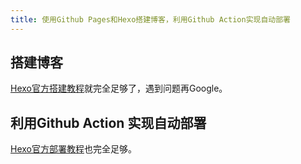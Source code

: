 ```yaml
---
title: 使用Github Pages和Hexo搭建博客，利用Github Action实现自动部署
---
```


## 搭建博客

[Hexo官方搭建教程](https://hexo.io/docs/)就完全足够了，遇到问题再Google。

## 利用Github Action 实现自动部署

[Hexo官方部署教程](https://hexo.io/docs/github-pages)也完全足够。